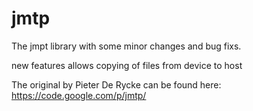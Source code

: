 # jmtp
The jmpt library with some minor changes and bug fixs.

new features
allows copying of files from device to host


The original by Pieter De Rycke can be found here: https://code.google.com/p/jmtp/




